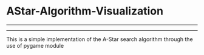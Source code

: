 # AStar-Algorithm-Visualization
--------------------------------
--------------------------------

This is a simple implementation of the A-Star search algorithm through the use of pygame module
